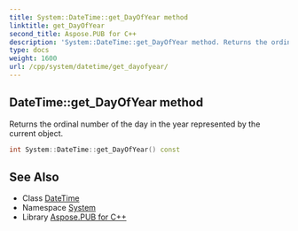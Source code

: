 ```yaml
---
title: System::DateTime::get_DayOfYear method
linktitle: get_DayOfYear
second_title: Aspose.PUB for C++
description: 'System::DateTime::get_DayOfYear method. Returns the ordinal number of the day in the year represented by the current object in C++.'
type: docs
weight: 1600
url: /cpp/system/datetime/get_dayofyear/
---
```

## DateTime::get_DayOfYear method


Returns the ordinal number of the day in the year represented by the current object.

```cpp
int System::DateTime::get_DayOfYear() const
```

## See Also

* Class [DateTime](../)
* Namespace [System](../../)
* Library [Aspose.PUB for C++](../../../)
